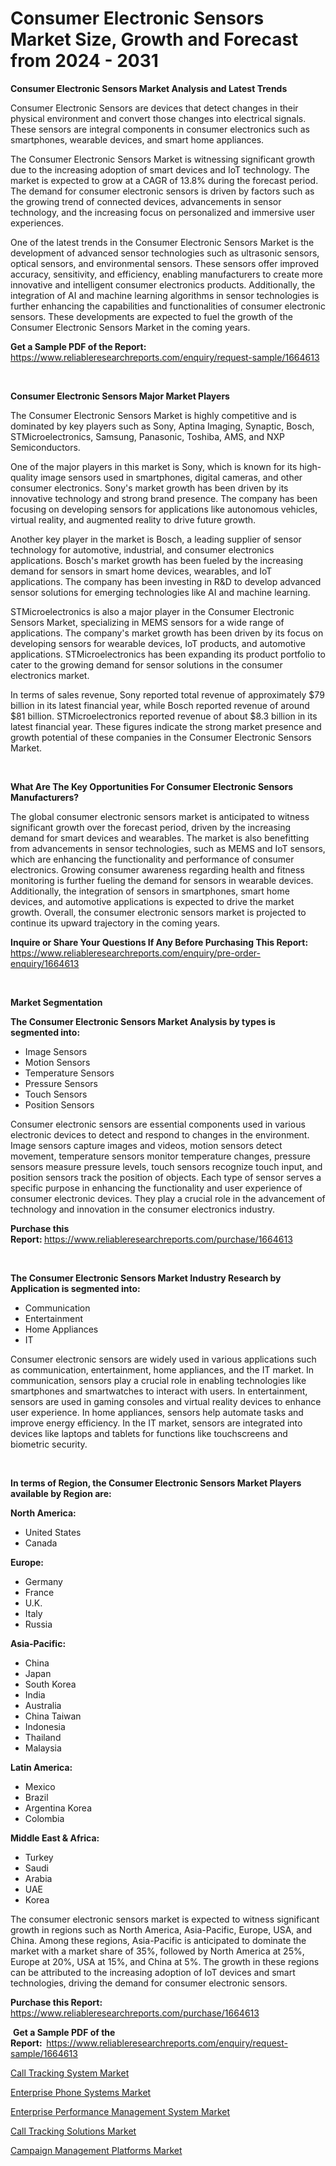 <p><h1>Consumer Electronic Sensors Market Size, Growth and Forecast from 2024 - 2031</h1></p><p><strong>Consumer Electronic Sensors Market Analysis and Latest Trends</strong></p>
<p><p>Consumer Electronic Sensors are devices that detect changes in their physical environment and convert those changes into electrical signals. These sensors are integral components in consumer electronics such as smartphones, wearable devices, and smart home appliances.</p><p>The Consumer Electronic Sensors Market is witnessing significant growth due to the increasing adoption of smart devices and IoT technology. The market is expected to grow at a CAGR of 13.8% during the forecast period. The demand for consumer electronic sensors is driven by factors such as the growing trend of connected devices, advancements in sensor technology, and the increasing focus on personalized and immersive user experiences.</p><p>One of the latest trends in the Consumer Electronic Sensors Market is the development of advanced sensor technologies such as ultrasonic sensors, optical sensors, and environmental sensors. These sensors offer improved accuracy, sensitivity, and efficiency, enabling manufacturers to create more innovative and intelligent consumer electronics products. Additionally, the integration of AI and machine learning algorithms in sensor technologies is further enhancing the capabilities and functionalities of consumer electronic sensors. These developments are expected to fuel the growth of the Consumer Electronic Sensors Market in the coming years.</p></p>
<p><strong>Get a Sample PDF of the Report:&nbsp;</strong> <a href="https://www.reliableresearchreports.com/enquiry/request-sample/1664613">https://www.reliableresearchreports.com/enquiry/request-sample/1664613</a></p>
<p>&nbsp;</p>
<p><strong>Consumer Electronic Sensors Major Market Players</strong></p>
<p><p>The Consumer Electronic Sensors Market is highly competitive and is dominated by key players such as Sony, Aptina Imaging, Synaptic, Bosch, STMicroelectronics, Samsung, Panasonic, Toshiba, AMS, and NXP Semiconductors. </p><p>One of the major players in this market is Sony, which is known for its high-quality image sensors used in smartphones, digital cameras, and other consumer electronics. Sony's market growth has been driven by its innovative technology and strong brand presence. The company has been focusing on developing sensors for applications like autonomous vehicles, virtual reality, and augmented reality to drive future growth.</p><p>Another key player in the market is Bosch, a leading supplier of sensor technology for automotive, industrial, and consumer electronics applications. Bosch's market growth has been fueled by the increasing demand for sensors in smart home devices, wearables, and IoT applications. The company has been investing in R&D to develop advanced sensor solutions for emerging technologies like AI and machine learning.</p><p>STMicroelectronics is also a major player in the Consumer Electronic Sensors Market, specializing in MEMS sensors for a wide range of applications. The company's market growth has been driven by its focus on developing sensors for wearable devices, IoT products, and automotive applications. STMicroelectronics has been expanding its product portfolio to cater to the growing demand for sensor solutions in the consumer electronics market.</p><p>In terms of sales revenue, Sony reported total revenue of approximately $79 billion in its latest financial year, while Bosch reported revenue of around $81 billion. STMicroelectronics reported revenue of about $8.3 billion in its latest financial year. These figures indicate the strong market presence and growth potential of these companies in the Consumer Electronic Sensors Market.</p></p>
<p>&nbsp;</p>
<p><strong>What Are The Key Opportunities For Consumer Electronic Sensors Manufacturers?</strong></p>
<p><p>The global consumer electronic sensors market is anticipated to witness significant growth over the forecast period, driven by the increasing demand for smart devices and wearables. The market is also benefitting from advancements in sensor technologies, such as MEMS and IoT sensors, which are enhancing the functionality and performance of consumer electronics. Growing consumer awareness regarding health and fitness monitoring is further fueling the demand for sensors in wearable devices. Additionally, the integration of sensors in smartphones, smart home devices, and automotive applications is expected to drive the market growth. Overall, the consumer electronic sensors market is projected to continue its upward trajectory in the coming years.</p></p>
<p><strong>Inquire or Share Your Questions If Any Before Purchasing This Report:</strong> <a href="https://www.reliableresearchreports.com/enquiry/pre-order-enquiry/1664613">https://www.reliableresearchreports.com/enquiry/pre-order-enquiry/1664613</a></p>
<p>&nbsp;</p>
<p><strong>Market Segmentation</strong></p>
<p><strong>The Consumer Electronic Sensors Market Analysis by types is segmented into:</strong></p>
<p><ul><li>Image Sensors</li><li>Motion Sensors</li><li>Temperature Sensors</li><li>Pressure Sensors</li><li>Touch Sensors</li><li>Position Sensors</li></ul></p>
<p><p>Consumer electronic sensors are essential components used in various electronic devices to detect and respond to changes in the environment. Image sensors capture images and videos, motion sensors detect movement, temperature sensors monitor temperature changes, pressure sensors measure pressure levels, touch sensors recognize touch input, and position sensors track the position of objects. Each type of sensor serves a specific purpose in enhancing the functionality and user experience of consumer electronic devices. They play a crucial role in the advancement of technology and innovation in the consumer electronics industry.</p></p>
<p><strong>Purchase this Report:&nbsp;</strong><a href="https://www.reliableresearchreports.com/purchase/1664613">https://www.reliableresearchreports.com/purchase/1664613</a></p>
<p>&nbsp;</p>
<p><strong>The Consumer Electronic Sensors Market Industry Research by Application is segmented into:</strong></p>
<p><ul><li>Communication</li><li>Entertainment</li><li>Home Appliances</li><li>IT</li></ul></p>
<p><p>Consumer electronic sensors are widely used in various applications such as communication, entertainment, home appliances, and the IT market. In communication, sensors play a crucial role in enabling technologies like smartphones and smartwatches to interact with users. In entertainment, sensors are used in gaming consoles and virtual reality devices to enhance user experience. In home appliances, sensors help automate tasks and improve energy efficiency. In the IT market, sensors are integrated into devices like laptops and tablets for functions like touchscreens and biometric security.</p></p>
<p>&nbsp;</p>
<p><strong>In terms of Region, the Consumer Electronic Sensors Market Players available by Region are:</strong></p>
<p>
    <p> <strong> North America: </strong>
        <ul>
            <li>United States</li>
            <li>Canada</li>
        </ul>
        </p> 
    <p> <strong> Europe: </strong>
        <ul>
            <li>Germany</li>
            <li>France</li>
            <li>U.K.</li>
            <li>Italy</li>
            <li>Russia</li>
        </ul>
        </p> 
    <p> <strong> Asia-Pacific: </strong>
        <ul>
            <li>China</li>
            <li>Japan</li>
            <li>South Korea</li>
            <li>India</li>
            <li>Australia</li>
            <li>China Taiwan</li>
            <li>Indonesia</li>
            <li>Thailand</li>
            <li>Malaysia</li>
        </ul>
        </p> 
    <p> <strong> Latin America: </strong>
        <ul>
            <li>Mexico</li>
            <li>Brazil</li>
            <li>Argentina Korea</li>
            <li>Colombia</li>
        </ul>
        </p> 
    <p> <strong> Middle East & Africa: </strong>
        <ul>
            <li>Turkey</li>
            <li>Saudi</li>
            <li>Arabia</li>
            <li>UAE</li>
            <li>Korea</li>
        </ul>
    </p>
    </p>
<p><p>The consumer electronic sensors market is expected to witness significant growth in regions such as North America, Asia-Pacific, Europe, USA, and China. Among these regions, Asia-Pacific is anticipated to dominate the market with a market share of 35%, followed by North America at 25%, Europe at 20%, USA at 15%, and China at 5%. The growth in these regions can be attributed to the increasing adoption of IoT devices and smart technologies, driving the demand for consumer electronic sensors.</p></p>
<p><strong>Purchase this Report: </strong><a href="https://www.reliableresearchreports.com/purchase/1664613">https://www.reliableresearchreports.com/purchase/1664613</a></p>
<p>&nbsp;<strong>Get a Sample PDF of the Report:&nbsp;&nbsp;</strong><a href="https://www.reliableresearchreports.com/enquiry/request-sample/1664613">https://www.reliableresearchreports.com/enquiry/request-sample/1664613</a></p>
<p><strong></strong></p>
<p><p><a href="https://medium.com/p/5299581b9218/edit">Call Tracking System Market</a></p><p><a href="https://medium.com/p/311b853824e4/edit">Enterprise Phone Systems Market</a></p><p><a href="https://medium.com/p/6844f1999222/edit">Enterprise Performance Management System Market</a></p><p><a href="https://medium.com/p/30b376f77605/edit">Call Tracking Solutions Market</a></p><p><a href="https://medium.com/p/dd6babfa1e15/edit">Campaign Management Platforms Market</a></p></p>